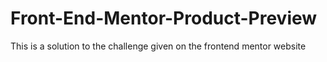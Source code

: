 # Front-End-Mentor-Product-Preview
This is a solution to the challenge given on the frontend mentor website
